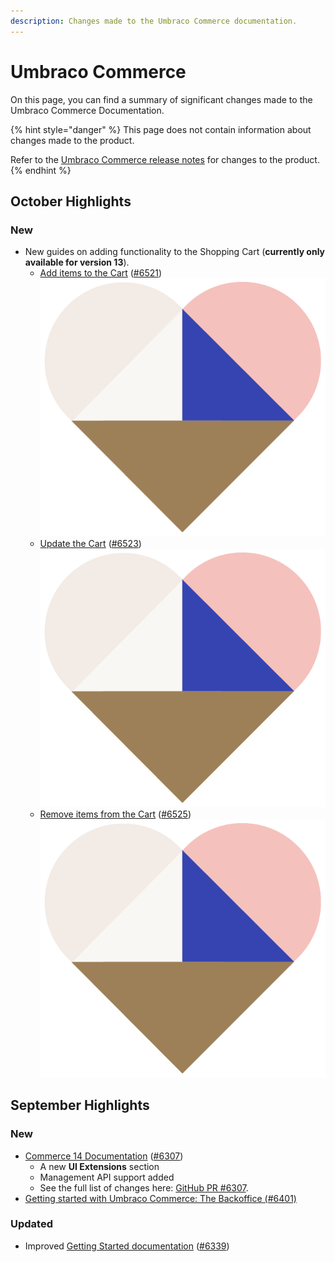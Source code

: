 ```yaml
---
description: Changes made to the Umbraco Commerce documentation.
---
```


# Umbraco Commerce

On this page, you can find a summary of significant changes made to the Umbraco Commerce Documentation.

{% hint style="danger" %}
This page does not contain information about changes made to the product.

Refer to the [Umbraco Commerce release notes](https://docs.umbraco.com/umbraco-commerce/release-notes) for changes to the product.
{% endhint %}

## October Highlights

### New

* New guides on adding functionality to the Shopping Cart (**currently only available for version 13**).
  * [Add items to the Cart](https://docs.umbraco.com/umbraco-commerce/13.commerce.latest-lts/how-to-guides/add-item) ([#6521](https://github.com/umbraco/UmbracoDocs/pull/6521)) <img src="../.gitbook/assets/U_heart_regular.png" alt="" data-size="line">
  * [Update the Cart](https://docs.umbraco.com/umbraco-commerce/13.commerce.latest-lts/how-to-guides/update-cart) ([#6523](https://github.com/umbraco/UmbracoDocs/pull/6523)) <img src="../.gitbook/assets/U_heart_regular.png" alt="" data-size="line">
  * [Remove items from the Cart](https://docs.umbraco.com/umbraco-commerce/13.commerce.latest-lts/how-to-guides/delete-item) ([#6525](https://github.com/umbraco/UmbracoDocs/pull/6525)) <img src="../.gitbook/assets/U_heart_regular.png" alt="" data-size="line">

## September Highlights

### New

* [Commerce 14 Documentation](https://docs.umbraco.com/umbraco-commerce) ([#6307](https://github.com/umbraco/UmbracoDocs/pull/6307/files))
  * A new **UI Extensions** section
  * Management API support added
  * See the full list of changes here: [GitHub PR #6307](https://github.com/umbraco/UmbracoDocs/pull/6307/files).
* [Getting started with Umbraco Commerce: The Backoffice (#6401)](https://github.com/umbraco/UmbracoDocs/pull/6401)

### Updated

* Improved [Getting Started documentation](https://docs.umbraco.com/umbraco-commerce/getting-started/requirements) ([#6339](https://github.com/umbraco/UmbracoDocs/pull/6339))
